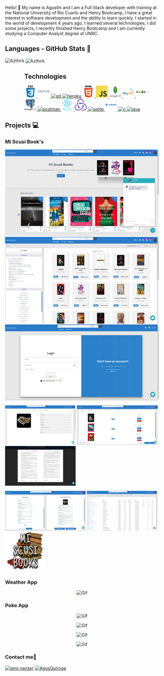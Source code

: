 
Hello! 👋 My name is Agustín and I am a Full Stack developer with training at the National University of Río Cuarto and Henry Bootcamp, I have a great interest in software development and the ability to learn quickly. I started in the world of development 4 years ago, I learned several technologies, I did some projects, I recently finished Henry Bootcamp and I am currently studying a Computer Analyst degree at UNRC.

## Languages - GitHub Stats 👋

<p><img height="150em" align="left" src="https://github-readme-stats.vercel.app/api/top-langs?username=Azthirk&show_icons=true&theme=dark&locale=en&layout=compact" alt="Azthirk" /></p>

<p>&nbsp;<img align="center" height="150em" src="https://github-readme-stats.vercel.app/api?username=Azthirk&show_icons=true&theme=dark&locale=en" alt="Azthirk" /></p>

## Technologies

<p align="left"> <a href="https://www.w3schools.com/css/" target="_blank" rel="noreferrer"> <img src="https://raw.githubusercontent.com/devicons/devicon/master/icons/css3/css3-original-wordmark.svg" alt="css3" width="40" height="40"/> </a> <a href="https://expressjs.com" target="_blank" rel="noreferrer"> <img src="https://raw.githubusercontent.com/devicons/devicon/master/icons/express/express-original-wordmark.svg" alt="express" width="40" height="40"/> </a> <a href="https://git-scm.com/" target="_blank" rel="noreferrer"> <img src="https://www.vectorlogo.zone/logos/git-scm/git-scm-icon.svg" alt="git" width="40" height="40"/> </a> <a href="https://heroku.com" target="_blank" rel="noreferrer"> <img src="https://www.vectorlogo.zone/logos/heroku/heroku-icon.svg" alt="heroku" width="40" height="40"/> </a> <a href="https://www.w3.org/html/" target="_blank" rel="noreferrer"> <img src="https://raw.githubusercontent.com/devicons/devicon/master/icons/html5/html5-original-wordmark.svg" alt="html5" width="40" height="40"/> </a> <a href="https://developer.mozilla.org/en-US/docs/Web/JavaScript" target="_blank" rel="noreferrer"> <img src="https://raw.githubusercontent.com/devicons/devicon/master/icons/javascript/javascript-original.svg" alt="javascript" width="40" height="40"/> </a> <a href="https://www.mongodb.com/" target="_blank" rel="noreferrer"> <img src="https://raw.githubusercontent.com/devicons/devicon/master/icons/mongodb/mongodb-original-wordmark.svg" alt="mongodb" width="40" height="40"/> </a> <a href="https://www.mysql.com/" target="_blank" rel="noreferrer"> <img src="https://raw.githubusercontent.com/devicons/devicon/master/icons/mysql/mysql-original-wordmark.svg" alt="mysql" width="40" height="40"/> </a> <a href="https://nodejs.org" target="_blank" rel="noreferrer"> <img src="https://raw.githubusercontent.com/devicons/devicon/master/icons/nodejs/nodejs-original-wordmark.svg" alt="nodejs" width="40" height="40"/> </a> <a href="https://www.postgresql.org" target="_blank" rel="noreferrer"> <img src="https://raw.githubusercontent.com/devicons/devicon/master/icons/postgresql/postgresql-original-wordmark.svg" alt="postgresql" width="40" height="40"/> </a> <a href="https://postman.com" target="_blank" rel="noreferrer"> <img src="https://www.vectorlogo.zone/logos/getpostman/getpostman-icon.svg" alt="postman" width="40" height="40"/> </a> <a href="https://reactjs.org/" target="_blank" rel="noreferrer"> <img src="https://raw.githubusercontent.com/devicons/devicon/master/icons/react/react-original-wordmark.svg" alt="react" width="40" height="40"/> </a> <a href="https://redux.js.org" target="_blank" rel="noreferrer"> <img src="https://raw.githubusercontent.com/devicons/devicon/master/icons/redux/redux-original.svg" alt="redux" width="40" height="40"/> </a> <a href="https://www.sqlite.org/" target="_blank" rel="noreferrer"> <img src="https://www.vectorlogo.zone/logos/sqlite/sqlite-icon.svg" alt="sqlite" width="40" height="40"/> </a> <a href="https://webpack.js.org" target="_blank" rel="noreferrer"> <img src="https://raw.githubusercontent.com/devicons/devicon/d00d0969292a6569d45b06d3f350f463a0107b0d/icons/webpack/webpack-original-wordmark.svg" alt="webpack" width="40" height="40"/> <img src="https://cdn.icon-icons.com/icons2/2415/PNG/512/c_original_logo_icon_146611.png" alt="c" width="40" height="40"/>
<img src="https://cdn-icons-png.flaticon.com/512/5968/5968282.png" alt="java" width="40" height="40"/> </a> </p>

## Projects 💻


### Mi Scusi Book's
<p>
  <a href="https://mi-scusi-books.vercel.app/"><img  src="https://github.com/JanoNanzer/JanoNanzer/blob/main/PF/home.jpeg"></a>
  <a href="https://mi-scusi-books.vercel.app/books"><img src="https://github.com/JanoNanzer/JanoNanzer/blob/main/PF/allbooks.png"></a>
  <a href="https://mi-scusi-books.vercel.app/login"><img src="https://github.com/JanoNanzer/JanoNanzer/blob/main/PF/login.png"></a>
</p>
<p>
  <a href="https://mi-scusi-books.vercel.app/"><img height="130em" src="https://github.com/JanoNanzer/JanoNanzer/blob/main/PF/profile.png"></a>
  <a href="https://mi-scusi-books.vercel.app/shopping/cart"><img height="130em" src="https://github.com/JanoNanzer/JanoNanzer/blob/main/PF/cart.png"></a>
  <a href="https://mi-scusi-books.vercel.app/"><img height="130em" src="https://github.com/JanoNanzer/JanoNanzer/blob/main/PF/pdfreader.png"></a>
</p>
<p>
  <a href="https://mi-scusi-books.vercel.app/"><img height="130em" src="https://github.com/JanoNanzer/JanoNanzer/blob/main/PF/create.png"></a>
  <a href="https://mi-scusi-books.vercel.app/"><img height="130em" src="https://github.com/JanoNanzer/JanoNanzer/blob/main/PF/dashboard.png"></a>
  <a href="https://mi-scusi-books.vercel.app/"><img height="130em" src="https://github.com/JanoNanzer/JanoNanzer/blob/main/PF/logo3.png"></a>
</p>

### Weather App

<p align="center">
  <img src="https://i.imgur.com/Yj7Vvhe.png" alt="Gif" />
</p>

### Poke App
<p align="center">
  <img src="https://i.imgur.com/RO4kEFm.png" alt="Gif" />
</p>
<p align="center">
  <img src="https://i.imgur.com/6EX6Cd3.png" alt="Gif" />
</p>
<p align="center">
  <img src="https://i.imgur.com/ssj2Wa7.png" alt="Gif" />
</p>
<p align="center">
  <img src="https://i.imgur.com/rnCncIT.png" alt="Gif" />
</p>

### Contact me💼

<p align="left">
<a href="mailto:agustinnicolas12340@gmail.com" target="blank"><img align="center" src="https://upload.wikimedia.org/wikipedia/commons/thumb/7/7e/Gmail_icon_%282020%29.svg/1280px-Gmail_icon_%282020%29.svg.png"  alt="jano nanzer" height="28" width="32" /></a>
<a href="https://www.linkedin.com/in/agustín-quiroga-b8325922b" target="blank"><img align="center" src="https://raw.githubusercontent.com/rahuldkjain/github-profile-readme-generator/master/src/images/icons/Social/linked-in-alt.svg" alt="AgusQuiroga" height="30" width="40" margin="10"  /></a>
</p>




